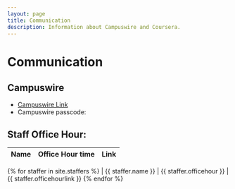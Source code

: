 ```yaml
---
layout: page
title: Communication
description: Information about Campuswire and Coursera.
---
```


# Communication

## Campuswire

- [Campuswire Link](https://campuswire.com/c/GFE888E31/feed)<br/>
- Campuswire passcode: 

## Staff Office Hour:

| Name | Office Hour time | Link |
|------|------------------|------|
{% for staffer in site.staffers %}
| {{ staffer.name }} | {{ staffer.officehour }} | {{ staffer.officehourlink }}
{% endfor %}